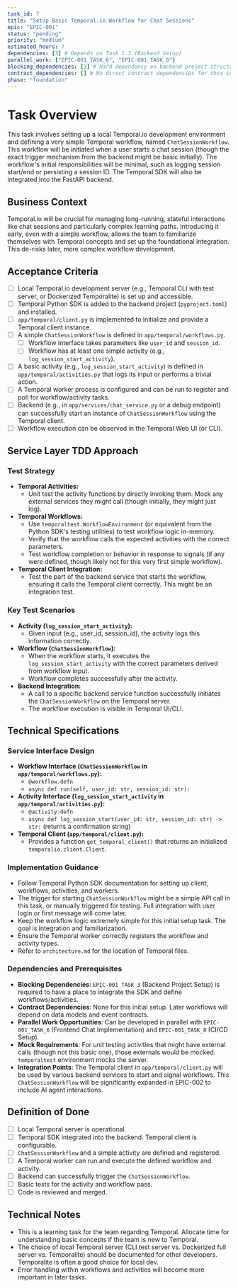 ```yaml
---
task_id: 7
title: "Setup Basic Temporal.io Workflow for Chat Sessions"
epic: "EPIC-001"
status: "pending"
priority: "medium"
estimated_hours: 7
dependencies: [3] # Depends on Task 1.3 (Backend Setup)
parallel_work: ["EPIC-001_TASK_6", "EPIC-001_TASK_8"]
blocking_dependencies: [3] # Hard dependency on backend project structure
contract_dependencies: [] # No direct contract dependencies for this initial workflow setup
phase: "foundation"
---
```


# Task Overview
This task involves setting up a local Temporal.io development environment and defining a very simple Temporal workflow, named `ChatSessionWorkflow`. This workflow will be initiated when a user starts a chat session (though the exact trigger mechanism from the backend might be basic initially). The workflow's initial responsibilities will be minimal, such as logging session start/end or persisting a session ID. The Temporal SDK will also be integrated into the FastAPI backend.

## Business Context
Temporal.io will be crucial for managing long-running, stateful interactions like chat sessions and particularly complex learning paths. Introducing it early, even with a simple workflow, allows the team to familiarize themselves with Temporal concepts and set up the foundational integration. This de-risks later, more complex workflow development.

## Acceptance Criteria
- [ ] Local Temporal.io development server (e.g., Temporal CLI with test server, or Dockerized Temporalite) is set up and accessible.
- [ ] Temporal Python SDK is added to the backend project (`pyproject.toml`) and installed.
- [ ] `app/temporal/client.py` is implemented to initialize and provide a Temporal client instance.
- [ ] A simple `ChatSessionWorkflow` is defined in `app/temporal/workflows.py`.
  - [ ] Workflow interface takes parameters like `user_id` and `session_id`.
  - [ ] Workflow has at least one simple activity (e.g., `log_session_start_activity`).
- [ ] A basic activity (e.g., `log_session_start_activity`) is defined in `app/temporal/activities.py` that logs its input or performs a trivial action.
- [ ] A Temporal worker process is configured and can be run to register and poll for workflow/activity tasks.
- [ ] Backend (e.g., in `app/services/chat_service.py` or a debug endpoint) can successfully start an instance of `ChatSessionWorkflow` using the Temporal client.
- [ ] Workflow execution can be observed in the Temporal Web UI (or CLI).

## Service Layer TDD Approach
### Test Strategy
- **Temporal Activities:**
  - Unit test the activity functions by directly invoking them. Mock any external services they might call (though initially, they might just log).
- **Temporal Workflows:**
  - Use `temporaltest.WorkflowEnvironment` (or equivalent from the Python SDK's testing utilities) to test workflow logic in-memory.
  - Verify that the workflow calls the expected activities with the correct parameters.
  - Test workflow completion or behavior in response to signals (if any were defined, though likely not for this very first simple workflow).
- **Temporal Client Integration:**
  - Test the part of the backend service that starts the workflow, ensuring it calls the Temporal client correctly. This might be an integration test.

### Key Test Scenarios
- **Activity (`log_session_start_activity`):**
  - Given input (e.g., user_id, session_id), the activity logs this information correctly.
- **Workflow (`ChatSessionWorkflow`):**
  - When the workflow starts, it executes the `log_session_start_activity` with the correct parameters derived from workflow input.
  - Workflow completes successfully after the activity.
- **Backend Integration:**
  - A call to a specific backend service function successfully initiates the `ChatSessionWorkflow` on the Temporal server.
  - The workflow execution is visible in Temporal UI/CLI.

## Technical Specifications
### Service Interface Design
- **Workflow Interface (`ChatSessionWorkflow` in `app/temporal/workflows.py`):**
  - `@workflow.defn`
  - `async def run(self, user_id: str, session_id: str):`
- **Activity Interface (`log_session_start_activity` in `app/temporal/activities.py`):**
  - `@activity.defn`
  - `async def log_session_start(user_id: str, session_id: str) -> str:` (returns a confirmation string)
- **Temporal Client (`app/temporal/client.py`):**
  - Provides a function `get_temporal_client()` that returns an initialized `temporalio.client.Client`.

### Implementation Guidance
- Follow Temporal Python SDK documentation for setting up client, workflows, activities, and workers.
- The trigger for starting `ChatSessionWorkflow` might be a simple API call in this task, or manually triggered for testing. Full integration with user login or first message will come later.
- Keep the workflow logic extremely simple for this initial setup task. The goal is integration and familiarization.
- Ensure the Temporal worker correctly registers the workflow and activity types.
- Refer to `architecture.md` for the location of Temporal files.

### Dependencies and Prerequisites
- **Blocking Dependencies**: `EPIC-001_TASK_3` (Backend Project Setup) is required to have a place to integrate the SDK and define workflows/activities.
- **Contract Dependencies**: None for this initial setup. Later workflows will depend on data models and event contracts.
- **Parallel Work Opportunities**: Can be developed in parallel with `EPIC-001_TASK_6` (Frontend Chat Implementation) and `EPIC-001_TASK_8` (CI/CD Setup).
- **Mock Requirements**: For unit testing activities that might have external calls (though not this basic one), those externals would be mocked. `temporaltest` environment mocks the server.
- **Integration Points**: The Temporal client in `app/temporal/client.py` will be used by various backend services to start and signal workflows. This `ChatSessionWorkflow` will be significantly expanded in EPIC-002 to include AI agent interactions.

## Definition of Done
- [ ] Local Temporal server is operational.
- [ ] Temporal SDK integrated into the backend. Temporal client is configurable.
- [ ] `ChatSessionWorkflow` and a simple activity are defined and registered.
- [ ] A Temporal worker can run and execute the defined workflow and activity.
- [ ] Backend can successfully trigger the `ChatSessionWorkflow`.
- [ ] Basic tests for the activity and workflow pass.
- [ ] Code is reviewed and merged.

## Technical Notes
- This is a learning task for the team regarding Temporal. Allocate time for understanding basic concepts if the team is new to Temporal.
- The choice of local Temporal server (CLI test server vs. Dockerized full server vs. Temporalite) should be documented for other developers. Temporalite is often a good choice for local dev.
- Error handling within workflows and activities will become more important in later tasks.

